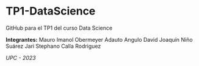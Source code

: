 # TP1-DataScience
GitHub para el TP1 del curso Data Science

**Integrantes:**
Mauro Imanol Obermeyer Adauto Angulo
David Joaquín Niño Suárez
Jari Stephano Calla Rodriguez

*UPC - 2023*
